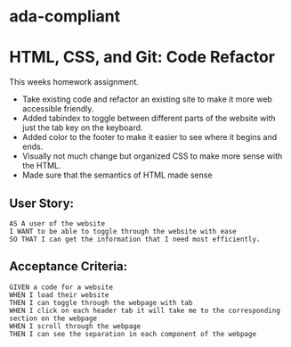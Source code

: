 # ada-compliant
# HTML, CSS, and Git: Code Refactor 
This weeks homework assignment. 
* Take existing code and refactor an existing site to make it more web accessible friendly. 
* Added tabindex to toggle between different parts of the website with just the tab key on the keyboard.
* Added color to the footer to make it easier to see where it begins and ends.
* Visually not much change but organized CSS to make more sense with the HTML.
* Made sure that the semantics of HTML made sense 

## User Story: 

```
AS A user of the website
I WANT to be able to toggle through the website with ease
SO THAT I can get the information that I need most efficiently. 
```

## Acceptance Criteria:
```
GIVEN a code for a website 
WHEN I load their website
THEN I can toggle through the webpage with tab
WHEN I click on each header tab it will take me to the corresponding section on the webpage
WHEN I scroll through the webpage 
THEN I can see the separation in each component of the webpage
```

<!-- Add picture here -->
<!-- how do i add it as a whole screen and not a split screenshot, also i saw that you could add gifs. how do i do that -->